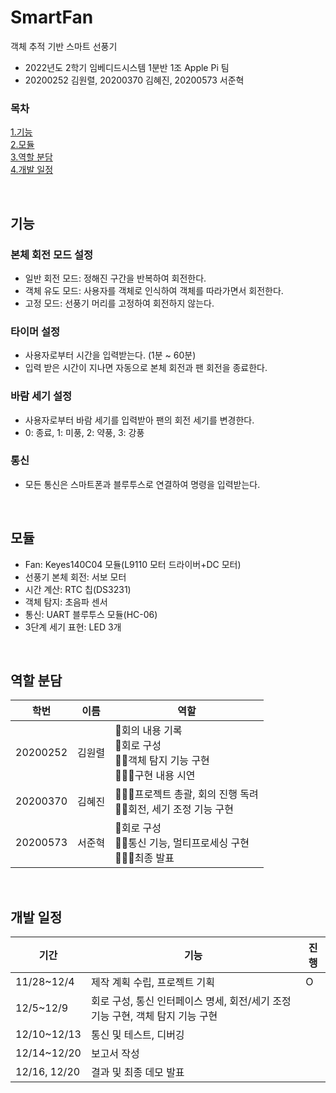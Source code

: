 # SmartFan
객체 추적 기반 스마트 선풍기

- 2022년도 2학기 임베디드시스템 1분반 1조 Apple Pi 팀
- 20200252 김원렬, 20200370 김혜진, 20200573 서준혁

### 목차
[1.기능](#기능) <br/> 
[2.모듈](#모듈) <br/>
[3.역할 분담](#역할-분담) <br/>
[4.개발 일정](#개발-일정)

<br/>

## 기능
### 본체 회전 모드 설정
- 일반 회전 모드: 정해진 구간을 반복하여 회전한다.
- 객체 유도 모드: 사용자를 객체로 인식하여 객체를 따라가면서 회전한다.
- 고정 모드: 선풍기 머리를 고정하여 회전하지 않는다.
### 타이머 설정
- 사용자로부터 시간을 입력받는다. (1분 ~ 60분)
- 입력 받은 시간이 지나면 자동으로 본체 회전과 팬 회전을 종료한다.
### 바람 세기 설정
- 사용자로부터 바람 세기를 입력받아 팬의 회전 세기를 변경한다.
- 0: 종료, 1: 미풍, 2: 약풍, 3: 강풍
### 통신
- 모든 통신은 스마트폰과 블루투스로 연결하여 명령을 입력받는다.

<br/>

## 모듈
- Fan: Keyes140C04 모듈(L9110 모터 드라이버+DC 모터)
- 선풍기 본체 회전: 서보 모터
- 시간 계산: RTC 칩(DS3231)
- 객체 탐지: 초음파 센서
- 통신: UART 블루투스 모듈(HC-06)
- 3단계 세기 표현: LED 3개

<br/>

## 역할 분담
| 학번 | 이름 | 역할 |
|--------|-----|-------------------------------------------------------------|
|20200252|김원렬|📝회의 내용 기록<br/>🔡회로 구성<br/>👨‍💻객체 탐지 기능 구현<br/>🙋🏻‍♂구현 내용 시연|
|20200370|김혜진|👩‍👦‍👦프로젝트 총괄, 회의 진행 독려<br/>👩‍💻회전, 세기 조정 기능 구현|
|20200573|서준혁|🔡회로 구성<br/>👨‍💻통신 기능, 멀티프로세싱 구현<br/>🙋🏻‍♂최종 발표|

<br/>

## 개발 일정
| 기간 | 기능 | 진행 |
|------|-----|------|
|11/28~12/4|제작 계획 수립, 프로젝트 기획|O|
|12/5~12/9|회로 구성, 통신 인터페이스 명세, 회전/세기 조정 기능 구현, 객체 탐지 기능 구현||
|12/10~12/13|통신 및 테스트, 디버깅||
|12/14~12/20|보고서 작성||
|12/16, 12/20|결과 및 최종 데모 발표||
